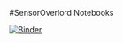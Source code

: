 #SensorOverlord Notebooks

[![Binder](https://mybinder.org/badge_logo.svg)](https://mybinder.org/v2/gh/julianstanley/SensorOverlord_Notebooks/master)
